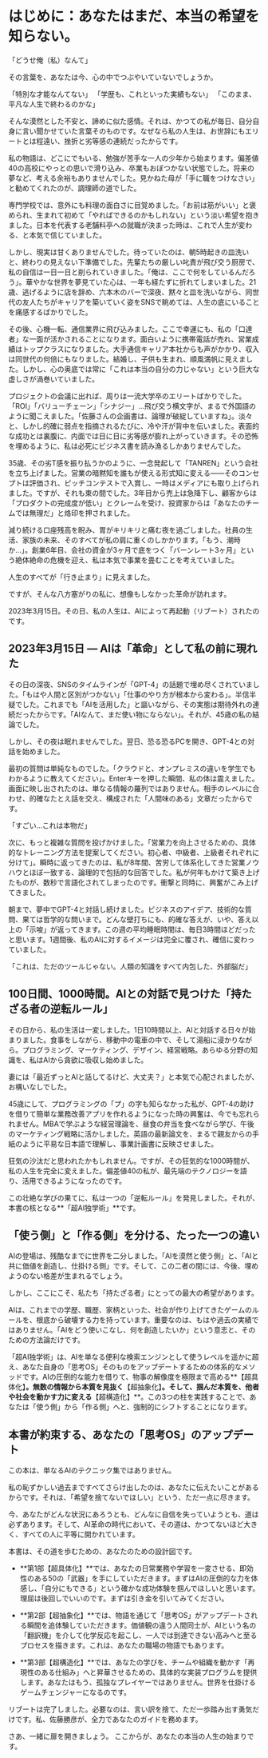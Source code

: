 # はじめに：あなたはまだ、本当の希望を知らない。

「どうせ俺（私）なんて」

その言葉を、あなたは今、心の中でつぶやいていないでしょうか。

「特別な才能なんてない」
「学歴も、これといった実績もない」
「このまま、平凡な人生で終わるのかな」

そんな漠然とした不安と、諦めに似た感情。それは、かつての私が毎日、自分自身に言い聞かせていた言葉そのものです。なぜなら私の人生は、お世辞にもエリートとは程遠い、挫折と劣等感の連続だったからです。

私の物語は、どこにでもいる、勉強が苦手な一人の少年から始まります。偏差値40の高校にやっとの思いで滑り込み、卒業もおぼつかない状態でした。将来の夢など、考える余裕もありませんでした。見かねた母が「手に職をつけなさい」と勧めてくれたのが、調理師の道でした。

専門学校では、意外にも料理の面白さに目覚めました。「お前は筋がいい」と褒められ、生まれて初めて「やればできるのかもしれない」という淡い希望を抱きました。日本を代表する老舗料亭への就職が決まった時は、これで人生が変わる、と本気で信じていました。

しかし、現実は甘くありませんでした。待っていたのは、朝5時起きの皿洗いと、終わりの見えない下準備でした。先輩たちの厳しい叱責が飛び交う厨房で、私の自信は一日一日と削られていきました。「俺は、ここで何をしているんだろう」。華やかな世界を夢見ていた心は、一年も経たずに折れてしまいました。21歳、逃げるように店を辞め、六本木のバーで深夜、黙々と皿を洗いながら、同世代の友人たちがキャリアを築いていく姿をSNSで眺めては、人生の底にいることを痛感するばかりでした。

その後、心機一転、通信業界に飛び込みました。ここで幸運にも、私の「口達者」な一面が活かされることになります。面白いように携帯電話が売れ、営業成績はトップクラスになりました。大手通信キャリア本社からも声がかかり、収入は同世代の何倍にもなりました。結婚し、子供も生まれ、順風満帆に見えました。しかし、心の奥底では常に「これは本当の自分の力じゃない」という巨大な虚しさが渦巻いていました。

プロジェクトの会議に出れば、周りは一流大学卒のエリートばかりでした。「ROI」「バリューチェーン」「シナジー」…飛び交う横文字が、まるで外国語のように聞こえました。「佐藤さんの企画書は、論理が破綻していますね」。淡々と、しかし的確に弱点を指摘されるたびに、冷や汗が背中を伝いました。表面的な成功とは裏腹に、内面では日に日に劣等感が膨れ上がっていきます。その恐怖を埋めるように、私は必死にビジネス書を読み漁るしかありませんでした。

35歳、その劣T感を振り払うかのように、一念発起して「TANREN」という会社を立ち上げました。営業の暗黙知を誰もが使える形式知に変える——そのコンセプトは評価され、ピッチコンテストで入賞し、一時はメディアにも取り上げられました。ですが、それも束の間でした。3年目から売上は急降下し、顧客からは「プロダクトの完成度が低い」とクレームを受け、投資家からは「あなたのチームでは無理だ」と烙印を押されました。

減り続ける口座残高を睨み、胃がキリキリと痛む夜を過ごしました。社員の生活、家族の未来、そのすべてが私の肩に重くのしかかります。「もう、潮時か…」。創業6年目、会社の資金が3ヶ月で底をつく「バーンレート3ヶ月」という絶体絶命の危機を迎え、私は本気で事業を畳むことを考えていました。

人生のすべてが「行き止まり」に見えました。

ですが、そんな八方塞がりの私に、想像もしなかった革命が訪れます。

2023年3月15日。その日、私の人生は、AIによって再起動（リブート）されたのです。

## 2023年3月15日 — AIは「革命」として私の前に現れた

その日の深夜、SNSのタイムラインが「GPT-4」の話題で埋め尽くされていました。「もはや人間と区別がつかない」「仕事のやり方が根本から変わる」。半信半疑でした。これまでも「AIを活用した」と謳いながら、その実態は期待外れの連続だったからです。「AIなんて、まだ使い物にならない」。それが、45歳の私の結論でした。

しかし、その夜は眠れませんでした。翌日、恐る恐るPCを開き、GPT-4との対話を始めました。

最初の質問は単純なものでした。「クラウドと、オンプレミスの違いを学生でもわかるように教えてください」。Enterキーを押した瞬間、私の体は震えました。画面に映し出されたのは、単なる情報の羅列ではありません。相手のレベルに合わせ、的確なたとえ話を交え、構成された「人間味のある」文章だったからです。

「すごい…これは本物だ」

次に、もっと複雑な質問を投げかけました。「営業力を向上させるための、具体的なトレーニング方法を提案してください。初心者、中級者、上級者それぞれに分けて」。瞬時に返ってきたのは、私が8年間、苦労して体系化してきた営業ノウハウとほぼ一致する、論理的で包括的な回答でした。私が何年もかけて築き上げたものが、数秒で言語化されてしまったのです。衝撃と同時に、興奮がこみ上げてきました。

朝まで、夢中でGPT-4と対話し続けました。ビジネスのアイデア、技術的な質問、果ては哲学的な問いまで。どんな壁打ちにも、的確な答えが、いや、答え以上の「示唆」が返ってきます。この週の平均睡眠時間は、毎日3時間ほどだったと思います。1週間後、私のAIに対するイメージは完全に覆され、確信に変わっていました。

「これは、ただのツールじゃない。人類の知識をすべて内包した、外部脳だ」

## 100日間、1000時間。AIとの対話で見つけた「持たざる者の逆転ルール」

その日から、私の生活は一変しました。1日10時間以上、AIと対話する日々が始まりました。食事をしながら、移動中の電車の中で、そして湯船に浸かりながら。プログラミング、マーケティング、デザイン、経営戦略。あらゆる分野の知識を、私はAIから貪欲に吸収し始めました。

妻には「最近ずっとAIと話してるけど、大丈夫？」と本気で心配されましたが、お構いなしでした。

45歳にして、プログラミングの「プ」の字も知らなかった私が、GPT-4の助けを借りて簡単な業務改善アプリを作れるようになった時の興奮は、今でも忘れられません。MBAで学ぶような経営理論を、昼食の弁当を食べながら学び、午後のマーケティング戦略に活かしました。英語の最新論文を、まるで親友からの手紙のように平易な日本語で理解し、事業計画書に反映させました。

狂気の沙汰だと思われたかもしれません。ですが、その狂気的な1000時間が、私の人生を完全に変えました。偏差値40の私が、最先端のテクノロジーを語り、活用できるようになったのです。

この壮絶な学びの果てに、私は一つの「逆転ルール」を発見しました。それが、本書の核となる**「超AI独学術」**です。

## 「使う側」と「作る側」を分ける、たった一つの違い

AIの登場は、残酷なまでに世界を二分しました。「AIを漠然と使う側」と、「AIと共に価値を創造し、仕掛ける側」です。そして、この二者の間には、今後、埋めようのない格差が生まれるでしょう。

しかし、ここにこそ、私たち「持たざる者」にとっての最大の希望があります。

AIは、これまでの学歴、職歴、家柄といった、社会が作り上げてきたゲームのルールを、根底から破壊する力を持っています。重要なのは、もはや過去の実績ではありません。「AIをどう使いこなし、何を創造したいか」という意志と、そのための方法論だけです。

「超AI独学術」は、AIを単なる便利な検索エンジンとして使うレベルを遥かに超え、あなた自身の「思考OS」そのものをアップデートするための体系的なメソッドです。AIの圧倒的な能力を借りて、物事の解像度を極限まで高める**【超具体化】**。無数の情報から本質を見抜く**【超抽象化】**。そして、掴んだ本質を、他者や社会を動かす力に変える**【超構造化】**。この3つの柱を実践することで、あなたは「使う側」から「作る側」へと、強制的にシフトすることになります。

## 本書が約束する、あなたの「思考OS」のアップデート

この本は、単なるAIのテクニック集ではありません。

私の恥ずかしい過去まですべてさらけ出したのは、あなたに伝えたいことがあるからです。それは、「希望を捨てないでほしい」という、ただ一点に尽きます。

今、あなたがどんな状況にあろうとも、どんなに自信を失っていようとも、道は必ずあります。そして、AI革命の時代において、その道は、かつてないほど大きく、すべての人に平等に開かれています。

本書は、その道を歩むための、あなたのための設計図です。

-   **第1部【超具体化】**では、あなたの日常業務や学習を一変させる、即効性のある50の「武器」を手にしていただきます。まずはAIの圧倒的な力を体感し、「自分にもできる」という確かな成功体験を掴んでほしいと思います。理屈は後回しでいいのです。まずは引き金を引いてみてください。

-   **第2部【超抽象化】**では、物語を通じて「思考OS」がアップデートされる瞬間を追体験していただきます。価値観の違う人間同士が、AIという名の「翻訳機」を介して化学反応を起こし、一人では到達できない高みへと至るプロセスを描きます。これは、あなたの職場の物語でもあります。

-   **第3部【超構造化】**では、あなたの学びを、チームや組織を動かす「再現性のある仕組み」へと昇華させるための、具体的な実装プログラムを提供します。あなたはもう、孤独なプレイヤーではありません。世界を仕掛けるゲームチェンジャーになるのです。

リブートは完了しました。必要なのは、言い訳を捨て、ただ一歩踏み出す勇気だけです。私、佐藤勝彦が、全力であなたのガイドを務めます。

さあ、一緒に扉を開きましょう。
ここからが、あなたの本当の人生の始まりです。
